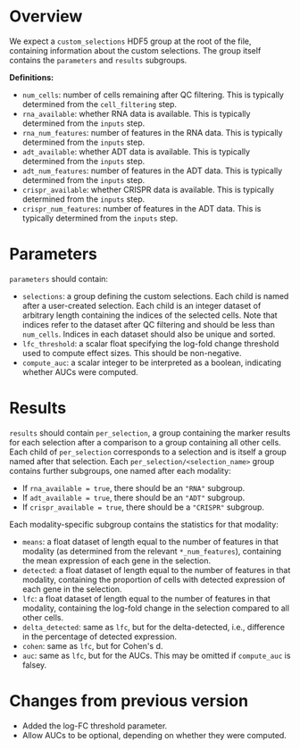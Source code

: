 # Overview

We expect a `custom_selections` HDF5 group at the root of the file, containing information about the custom selections.
The group itself contains the `parameters` and `results` subgroups.

**Definitions:**

- `num_cells`: number of cells remaining after QC filtering.
  This is typically determined from the `cell_filtering` step.
- `rna_available`: whether RNA data is available.
  This is typically determined from the `inputs` step.
- `rna_num_features`: number of features in the RNA data.
  This is typically determined from the `inputs` step.
- `adt_available`: whether ADT data is available.
  This is typically determined from the `inputs` step.
- `adt_num_features`: number of features in the ADT data.
  This is typically determined from the `inputs` step.
- `crispr_available`: whether CRISPR data is available.
  This is typically determined from the `inputs` step.
- `crispr_num_features`: number of features in the ADT data.
  This is typically determined from the `inputs` step.

# Parameters

`parameters` should contain:

- `selections`: a group defining the custom selections.
  Each child is named after a user-created selection.
  Each child is an integer dataset of arbitrary length containing the indices of the selected cells.
  Note that indices refer to the dataset after QC filtering and should be less than `num_cells`.
  Indices in each dataset should also be unique and sorted.
- `lfc_threshold`: a scalar float specifying the log-fold change threshold used to compute effect sizes.
  This should be non-negative.
- `compute_auc`: a scalar integer to be interpreted as a boolean, indicating whether AUCs were computed.

# Results

`results` should contain `per_selection`, a group containing the marker results for each selection after a comparison to a group containing all other cells.
Each child of `per_selection` corresponds to a selection and is itself a group named after that selection.
Each `per_selection/<selection_name>` group contains further subgroups, one named after each modality:

- If `rna_available = true`, there should be an `"RNA"` subgroup.
- If `adt_available = true`, there should be an `"ADT"` subgroup.
- If `crispr_available = true`, there should be a `"CRISPR"` subgroup.

Each modality-specific subgroup contains the statistics for that modality:

- `means`: a float dataset of length equal to the number of features in that modality (as determined from the relevant `*_num_features`), containing the mean expression of each gene in the selection.
- `detected`: a float dataset of length equal to the number of features in that modality, containing the proportion of cells with detected expression of each gene in the selection.
- `lfc`: a float dataset of length equal to the number of features in that modality, containing the log-fold change in the selection compared to all other cells.
- `delta_detected`: same as `lfc`, but for the delta-detected, i.e., difference in the percentage of detected expression.
- `cohen`: same as `lfc`, but for Cohen's d.
- `auc`: same as `lfc`, but for the AUCs.
  This may be omitted if `compute_auc` is falsey.

# Changes from previous version

- Added the log-FC threshold parameter.
- Allow AUCs to be optional, depending on whether they were computed.
